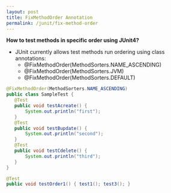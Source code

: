 ```yaml
---
layout: post
title: FixMethodOrder Annotation
permalink: /junit/fix-method-order
---
```


**How to test methods in specific order using JUnit4?**
- JUnit currently allows test methods run ordering using class annotations:
  * @FixMethodOrder(MethodSorters.NAME_ASCENDING)
  * @FixMethodOrder(MethodSorters.JVM)
  * @FixMethodOrder(MethodSorters.DEFAULT)
 
 ```java
@FixMethodOrder(MethodSorters.NAME_ASCENDING)
public class SampleTest {
    @Test
    public void testAcreate() {
        System.out.println("first");
    }
    @Test
    public void testBupdate() {
        System.out.println("second");
    }
    @Test
    public void testCdelete() {
        System.out.println("third");
    }
}
 ```
 ```java
 @Test
public void testOrder1() { test1(); test3(); }
```
